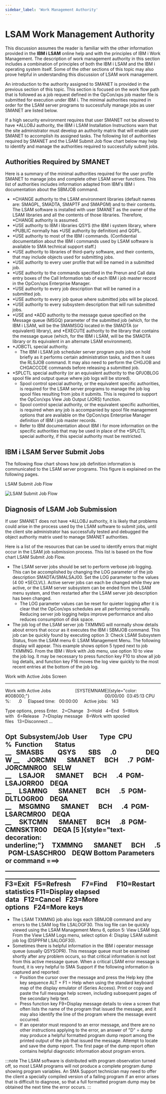 ```yaml
---
sidebar_label: 'Work Management Authority'
---
```


# LSAM Work Management Authority

This discussion assumes the reader is familiar with the other
information provided in the **IBM i LSAM** online help and with the
principles of IBM i Work Management. The description of work management
authority in this section includes a combination of principles of both
the IBM i LSAM and the IBM i operating system itself. Some of the other
sections of this topic may also prove helpful in understanding this
discussion of LSAM work management.

An introduction to the authority assigned to SMANET is provided in the
previous section of this topic. This section is focused on the work flow
path that is followed as a job request defined in the OpCon/xps job
master file is submitted for execution under IBM i. The minimal
authorities required in order for the LSAM server programs to
successfully manage jobs as user SMANET are listed below.

If a high security environment requires that user SMANET not be allowed
to have \*ALLOBJ authority, the IBM i LSAM Installation Instructions
warn that the site administrator must develop an authority matrix that
will enable user SMANET to accomplish its assigned tasks. The following
list of authorities required by SMANET and the LSAM Submit Job flow
chart below may help to identify and manage the authorities required to
successfully submit jobs.

## Authorities Required by SMANET

Here is a summary of the minimal authorities required for the user
profile SMANET to manage jobs and complete other LSAM server functions.
This list of authorities includes information adapted from IBM's IBM i
documentation about the SBMJOB command.

- \*CHANGE authority to the LSAM environment libraries (default names
    are: SMAGPL, SMADTA, SMAPTF and SMAPGM) and to their contents. The
    LSAM software is installed with user SMANET as the owner of the LSAM
    libraries and all the contents of those libraries. Therefore,
    \*CHANGE authority is assumed.
- \*USE authority to IBM i libraries QSYS (the IBM i system library,
    where \*PUBLIC normally has \*USE authority by definition) and QGPL.
- \*USE authority to most of the IBM i commands. (Confidential
    documentation about the IBM i commands used by LSAM software is
    available to SMA technical support staff.)
- \*USE authority to libraries of third-party software, and their
    contents, that may include objects used for submitting jobs.
- \*USE authority to every user profile that will be named in a
    submitted job.
- \*USE authority to the commands specified in the Prerun and Call
    data entry boxes of the Call Information tab of each IBM i job
    master record in the OpCon/xps Enterprise Manager.
- \*USE authority to every job description that will be named in a
    submitted job.
- \*USE authority to every job queue where submitted jobs will be
    placed.
- \*USE authority to every subsystem description that will run
    submitted jobs.
- \*USE and \*ADD authority to the message queue specified on the
    Message queue (MSGQ) parameter of the submitted job (which, for the
    IBM i LSAM, will be the SMAMSGQ located in the SMADTA (or
    equivalent) library), and \*EXECUTE authority to the library that
    contains the message queue (which, for the IBM i LSAM, will be the
    SMADTA library or its equivalent in an alternate LSAM environment).
- \*JOBCTL special authority.
  - The IBM i LSAM job scheduler server program puts jobs on hold
        briefly as it performs certain administration tasks, and then it
        uses the RLSJOB command. It may also need to perform the CHGJOB
        and CHGACCCDE commands before releasing a submitted job.
- \*SPLCTL special authority (or an equivalent authority to the
    QPJOBLOG spool file and output queue where job logs will be stored).
  - Spool control special authority, or the equivalent specific
        authorities, is required for the LSAM server programs to manage
        the job log spool files resulting from jobs it submits. This is
        required to support the OpCon/xps View Job Output (JORS)
        function.
  - Spool control special authority, or the equivalent specific
        authorities, is required when any job is accompanied by spool
        file management options that are available on the OpCon/xps
        Enterprise Manager definition of IBM i job master records.
  - Refer to IBM documentation about IBM i for more information on
        the specific authorities that may be used in place of the
        \*SPLCTL special authority, if this special authority must be
        restricted.

## IBM i LSAM Server Submit Jobs

The following flow chart shows how job definition information is
communicated to the LSAM server programs. This figure is explained on
the following pages.

LSAM Submit Job Flow

![LSAM Submit Job Flow](../Resources/Images/IBM-i/LSAM-Submit-Job-Flow.png "LSAM Submit Job Flow")

## Diagnosis of LSAM Job Submission

If user SMANET does not have \*ALLOBJ authority, it is likely that
problems could arise in the process used by the LSAM software to submit
jobs, until the client site administrator has successfully tested and
debugged the object authority matrix used to manage SMANET authorities.

Here is a list of the resources that can be used to identify errors that
might occur in the LSAM job submission process. This list is based on
the flow chart LSAM Submit Job Flow.

- The LSAM server jobs should be set to perform verbose job logging.
    This can be accomplished by changing the LOG parameter of the job
    description SMADTA/SMALSAJ00. Set the LOG parameter to the values (4
    00 \*SECLVL). Active server jobs can each be changed while they are
    active, or the LSAM server subsystem can be ended from the LSAM menu
    system, and then restarted after the LSAM server job description has
    been changed.
  - The LOG parameter values can be reset for quieter logging after
        it is clear that the OpCon/xps schedules are all performing
        normally. Reducing server job logging helps improve performance
        and also reduces consumption of disk space.
- The job log of the LSAM server job TXMMNG will normally show details
    about errors that occur as it executes the IBM i SBMJOB command.
    This job can be quickly found by executing option 3: Check LSAM
    Subsystem Status, from the LSAM menu 6: LSAM Management Menu. The
    following display will appear. This example shows option 5 typed
    next to job TXMMNG. From the IBM i Work with Job menu, use option 10
    to view the job log. It may be necessary to press function key F10
    to show all job log details, and function key F16 moves the log view
    quickly to the most recent entries at the bottom of the job log.

Work with Active Jobs Screen

  ----------------------------------------------------------------------------------------------------------------------------------------------------------

Work with Active Jobs                    [SYSTEMNAME]{style="color: #008000;"}                                                                00/00/00  03:45:13
  CPU %:      .0     Elapsed time:   00:00:00     Active jobs:   143

  Type options, press Enter.
    2=Change   3=Hold   4=End   5=Work with   6=Release   7=Display message
    8=Work with spooled files   13=Disconnect \...

  Opt  Subsystem/Job  User        Type  CPU %  Function        Status
  \_\_   SMASBS         QSYS        SBS      .0                   DEQW
  \_\_     JORCMN       SMANET      BCH      .7  PGM-JORCMNR00    SELW
  \_\_     LSAJOR       SMANET      BCH      .4  PGM-LSAJORR00    DEQA
  \_\_     LSAMNG       SMANET      BCH      .5  PGM-DLTLOGR00    DEQA
  \_\_     MSGMNG       SMANET      BCH      .4  PGM-LSARCMR00    DEQA
  \_\_     SKTCMN       SMANET      BCH      .8  PGM-CMNSKTR00    DEQA
  [5 ]{style="text-decoration: underline;"}     TXMMNG       SMANET      BCH      .5  PGM-LSASCHR00    DEQW
  Bottom
  Parameters or command
  ===\> \_\_\_\_\_\_\_\_\_\_\_\_\_\_\_\_\_\_\_\_\_\_\_\_\_\_\_\_\_\_\_\_\_\_\_\_\_\_\_\_\_\_\_\_\_\_\_\_\_\_\_\_\_\_\_\_\_\_\_\_\_\_\_\_\_\_\_\_\_\_\_\_\_
  F3=Exit   F5=Refresh       F7=Find      F10=Restart statistics
  F11=Display elapsed data   F12=Cancel   F23=More options   F24=More keys
  ----------------------------------------------------------------------------------------------------------------------------------------------------------

- The LSAM TXMMNG job also logs each SBMJOB command and any errors to
    the LSAM log file LSALOGF30. This log file can be quickly viewed
    using the LSAM Management Menu 6, option 5: View LSAM logs. From the
    View LSAM Logs menu, select option 4: Display LSAM submit job log
    (DSPPFM LSALOGF30).
- Sometimes there is helpful information in the IBM i operator message
    queue (usually QSYSOPR). This message queue must be examined shortly
    after any problem occurs, so that critical information is not lost
    from this active message queue. When a critical LSAM error message
    is found, it is very helpful to SMA Support if the following
    information is captured and reported:
  - Position the cursor over the message and press the Help key (the
        key sequence ALT + F1 = Help when using the standard keyboard
        map of the display emulator of iSeries Access). Print or copy
        and paste the full message help screen, including subsequent
        pages of the secondary help text.
  - Press function key F9=Display message details to view a screen
        that often lists the name of the program that issued the
        message, and it may also identify the line of the program where
        the message event occurred.
  - If an operator must respond to an error message, and there are
        no other instructions applying to the error, an answer of "D"
        = dump may produce a helpful formatted program dump report among
        the printed output of the job that issued the message. Attempt
        to locate and save the dump report. The first page of the dump
        report often contains helpful diagnostic information about
        program errors.

:::note
The LSAM software is distributed with program observation turned off, so most LSAM programs will not produce a complete program dump showing program variables. An SMA Support technician may need to offer the client a specially compiled version of a failing program if an error arises that is difficult to diagnose, so that a full formatted program dump may be obtained the next time the error occurs.
:::
